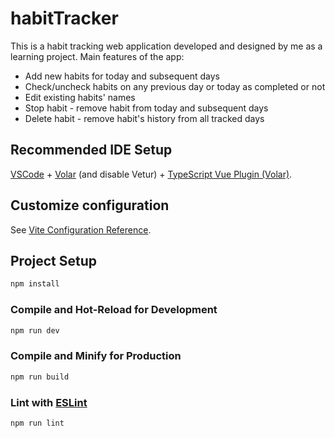# habitTracker

This is a habit tracking web application developed and designed by me as a learning project. Main features of the app:

- Add new habits for today and subsequent days
- Check/uncheck habits on any previous day or today as completed or not
- Edit existing habits' names
- Stop habit - remove habit from today and subsequent days
- Delete habit - remove habit's history from all tracked days

## Recommended IDE Setup

[VSCode](https://code.visualstudio.com/) + [Volar](https://marketplace.visualstudio.com/items?itemName=Vue.volar) (and disable Vetur) + [TypeScript Vue Plugin (Volar)](https://marketplace.visualstudio.com/items?itemName=Vue.vscode-typescript-vue-plugin).

## Customize configuration

See [Vite Configuration Reference](https://vitejs.dev/config/).

## Project Setup

```sh
npm install
```

### Compile and Hot-Reload for Development

```sh
npm run dev
```

### Compile and Minify for Production

```sh
npm run build
```

### Lint with [ESLint](https://eslint.org/)

```sh
npm run lint
```
